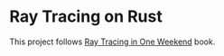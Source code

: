 # Ray Tracing on Rust

This project follows [Ray Tracing in One Weekend](http://in1weekend.blogspot.com/2016/01/ray-tracing-in-one-weekend.html) book.
